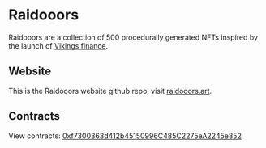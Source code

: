 # Raidooors
Raidooors are a collection of 500 procedurally generated NFTs inspired by the launch of [Vikings finance](https://vikings.finance/).

## Website
This is the Raidooors website github repo, visit [raidooors.art](https://raidooors.art).

## Contracts 
View contracts: [0xf7300363d412b45150996C485C2275eA2245e852](https://snowtrace.io/address/0xf7300363d412b45150996c485c2275ea2245e852)
